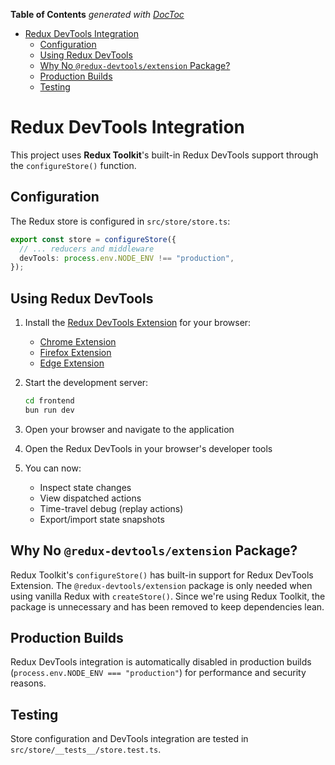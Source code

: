 <!-- START doctoc generated TOC please keep comment here to allow auto update -->
<!-- DON'T EDIT THIS SECTION, INSTEAD RE-RUN doctoc TO UPDATE -->

**Table of Contents** *generated with [DocToc](https://github.com/thlorenz/doctoc)*

- [Redux DevTools Integration](#redux-devtools-integration)
  - [Configuration](#configuration)
  - [Using Redux DevTools](#using-redux-devtools)
  - [Why No `@redux-devtools/extension` Package?](#why-no-redux-devtoolsextension-package)
  - [Production Builds](#production-builds)
  - [Testing](#testing)

<!-- END doctoc generated TOC please keep comment here to allow auto update -->

# Redux DevTools Integration

This project uses **Redux Toolkit**'s built-in Redux DevTools support through the `configureStore()` function.

## Configuration

The Redux store is configured in `src/store/store.ts`:

```typescript
export const store = configureStore({
  // ... reducers and middleware
  devTools: process.env.NODE_ENV !== "production",
});
```

## Using Redux DevTools

1. Install the [Redux DevTools Extension](https://github.com/reduxjs/redux-devtools) for your browser:
   - [Chrome Extension](https://chrome.google.com/webstore/detail/redux-devtools/lmhkpmbekcpmknklioeibfkpmmfibljd)
   - [Firefox Extension](https://addons.mozilla.org/en-US/firefox/addon/reduxdevtools/)
   - [Edge Extension](https://microsoftedge.microsoft.com/addons/detail/redux-devtools/nnkgneoiohoecpdiaponcejilbhhikei)

2. Start the development server:

   ```bash
   cd frontend
   bun run dev
   ```

3. Open your browser and navigate to the application
4. Open the Redux DevTools in your browser's developer tools
5. You can now:
   - Inspect state changes
   - View dispatched actions
   - Time-travel debug (replay actions)
   - Export/import state snapshots

## Why No `@redux-devtools/extension` Package?

Redux Toolkit's `configureStore()` has built-in support for Redux DevTools Extension. The `@redux-devtools/extension` package is only needed when using vanilla Redux with `createStore()`. Since we're using Redux Toolkit, the package is unnecessary and has been removed to keep dependencies lean.

## Production Builds

Redux DevTools integration is automatically disabled in production builds (`process.env.NODE_ENV === "production"`) for performance and security reasons.

## Testing

Store configuration and DevTools integration are tested in `src/store/__tests__/store.test.ts`.
